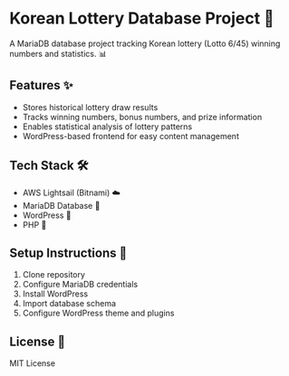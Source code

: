 # Korean Lottery Database Project 🎱

A MariaDB database project tracking Korean lottery (Lotto 6/45) winning numbers and statistics. 📊

## Features ✨
- Stores historical lottery draw results
- Tracks winning numbers, bonus numbers, and prize information
- Enables statistical analysis of lottery patterns
- WordPress-based frontend for easy content management

## Tech Stack 🛠
- AWS Lightsail (Bitnami) ☁️
- MariaDB Database 💾
- WordPress 🎨
- PHP 🐘

## Setup Instructions 📝
1. Clone repository
2. Configure MariaDB credentials
3. Install WordPress
4. Import database schema
5. Configure WordPress theme and plugins

## License 📄
MIT License